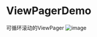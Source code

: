 # ViewPagerDemo
可循环滚动的ViewPager
![image](https://github.com/woshizhu/ViewPagerDemo/blob/master/screenshot/Loop.gif)
